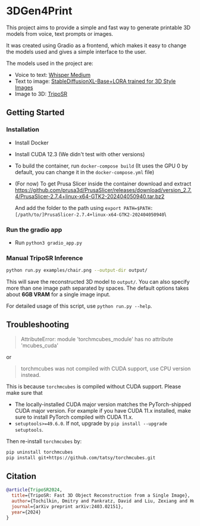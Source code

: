 # 3DGen4Print
This project aims to provide a simple and fast way to generate printable 3D models from voice, text prompts or images.

It was created using Gradio as a frontend, which makes it easy to change the models used and gives a simple interface to the user.

The models used in the project are:
- Voice to text: [Whisper Medium](https://huggingface.co/openai/whisper-medium)
- Text to image: [StableDiffusionXL-Base+LORA trained for 3D Style Images](https://huggingface.co/artificialguybr/3DRedmond-V1)
- Image to 3D: [TripoSR](https://github.com/VAST-AI-Research/TripoSR)

## Getting Started
### Installation
- Install Docker
- Install CUDA 12.3 (We didn't test with other versions)
- To build the container, run `docker-compose build` (It uses the GPU 0 by default, you can change it in the `docker-compose.yml` file)
- (For now) To get Prusa Slicer inside the container download and extract https://github.com/prusa3d/PrusaSlicer/releases/download/version_2.7.4/PrusaSlicer-2.7.4+linux-x64-GTK2-202404050940.tar.bz2
  
  And add the folder to the path using `export PATH=$PATH:[/path/to/]PrusaSlicer-2.7.4+linux-x64-GTK2-202404050940`\

### Run the gradio app
- Run `python3 gradio_app.py`

### Manual TripoSR Inference
```sh
python run.py examples/chair.png --output-dir output/
```
This will save the reconstructed 3D model to `output/`. You can also specify more than one image path separated by spaces. The default options takes about **6GB VRAM** for a single image input.

For detailed usage of this script, use `python run.py --help`.

## Troubleshooting
> AttributeError: module 'torchmcubes_module' has no attribute 'mcubes_cuda'

or

> torchmcubes was not compiled with CUDA support, use CPU version instead.

This is because `torchmcubes` is compiled without CUDA support. Please make sure that 

- The locally-installed CUDA major version matches the PyTorch-shipped CUDA major version. For example if you have CUDA 11.x installed, make sure to install PyTorch compiled with CUDA 11.x.
- `setuptools>=49.6.0`. If not, upgrade by `pip install --upgrade setuptools`.

Then re-install `torchmcubes` by:

```sh
pip uninstall torchmcubes
pip install git+https://github.com/tatsy/torchmcubes.git
```

## Citation
```BibTeX
@article{TripoSR2024,
  title={TripoSR: Fast 3D Object Reconstruction from a Single Image},
  author={Tochilkin, Dmitry and Pankratz, David and Liu, Zexiang and Huang, Zixuan and and Letts, Adam and Li, Yangguang and Liang, Ding and Laforte, Christian and Jampani, Varun and Cao, Yan-Pei},
  journal={arXiv preprint arXiv:2403.02151},
  year={2024}
}
```
